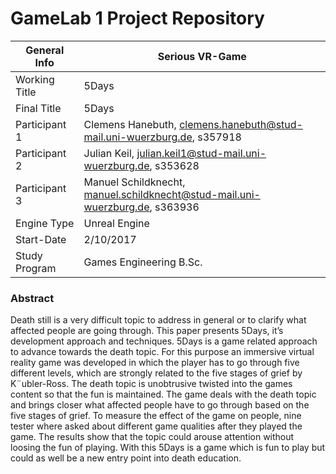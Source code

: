 # GameLab 1 Project Repository

|  General Info  | Serious VR-Game |
| ---|---|
| Working Title | 5Days |
| Final Title | 5Days |
| Participant 1 | Clemens Hanebuth, clemens.hanebuth@stud-mail.uni-wuerzburg.de, s357918 |
| Participant 2 | Julian Keil, julian.keil1@stud-mail.uni-wuerzburg.de, s353628 |
| Participant 3 | Manuel Schildknecht, manuel.schildknecht@stud-mail.uni-wuerzburg.de, s363936 |
|Engine Type | Unreal Engine |
|Start-Date| 2/10/2017 |
|Study Program| Games Engineering B.Sc.|

### Abstract

Death still is a very difficult topic to address in
general or to clarify what affected people are going through. This
paper presents 5Days, it’s development approach and techniques.
5Days is a game related approach to advance towards the death
topic. For this purpose an immersive virtual reality game was
developed in which the player has to go through five different
levels, which are strongly related to the five stages of grief by
K¨ubler-Ross. The death topic is unobtrusive twisted into the
games content so that the fun is maintained. The game deals
with the death topic and brings closer what affected people have
to go through based on the five stages of grief. To measure the
effect of the game on people, nine tester where asked about
different game qualities after they played the game. The results
show that the topic could arouse attention without loosing the
fun of playing. With this 5Days is a game which is fun to play
but could as well be a new entry point into death education.
